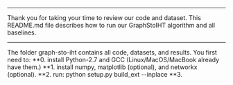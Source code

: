 --------------------------------------------------------------------------------
Thank you for taking your time to review our code and dataset. This README.md 
file describes how to run our GraphStoIHT algorithm and all baselines. 

--------------------------------------------------------------------------------
The folder graph-sto-iht contains all code, datasets, and results. You first 
need to:
    **0.  install Python-2.7 and GCC (Linux/MacOS/MacBook already have them.)
    **1.  install numpy, matplotlib (optional), and networkx (optional).
    **2.  run: 
            python setup.py build_ext --inplace
    **3. 
